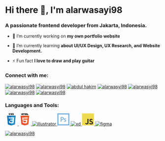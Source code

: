 <h1> Hi there 👋, I'm alarwasayi98</h1>
<h3> A passionate frontend developer from Jakarta, Indonesia.</h3>


- 🔭 I’m currently working on **my own portfolio website**

- 🌱 I’m currently learning **about UI/UX Design, UX Research, and Website Development.**

- ⚡ Fun fact **I love to draw and play guitar**

<h3 align="left">Connect with me:</h3>
<p align="left">
<a href="https://dev.to/alarwasyi98" target="blank"><img align="center" src="https://cdn.jsdelivr.net/npm/simple-icons@3.0.1/icons/dev-dot-to.svg" alt="alarwasyi98" height="30" width="40" /></a>
<a href="https://twitter.com/alarwasyi98" target="blank"><img align="center" src="https://raw.githubusercontent.com/rahuldkjain/github-profile-readme-generator/master/src/images/icons/Social/twitter.svg" alt="alarwasyi98" height="30" width="40" /></a>
<a href="https://linkedin.com/in/abdul hakim" target="blank"><img align="center" src="https://raw.githubusercontent.com/rahuldkjain/github-profile-readme-generator/master/src/images/icons/Social/linked-in-alt.svg" alt="abdul hakim" height="30" width="40" /></a>
<a href="https://fb.com/alarwasyi98" target="blank"><img align="center" src="https://raw.githubusercontent.com/rahuldkjain/github-profile-readme-generator/master/src/images/icons/Social/facebook.svg" alt="alarwasyi98" height="30" width="40" /></a>
<a href="https://instagram.com/alarwasyi98" target="blank"><img align="center" src="https://raw.githubusercontent.com/rahuldkjain/github-profile-readme-generator/master/src/images/icons/Social/instagram.svg" alt="alarwasyi98" height="30" width="40" /></a>
<a href="https://dribbble.com/alarwasyi98" target="blank"><img align="center" src="https://raw.githubusercontent.com/rahuldkjain/github-profile-readme-generator/master/src/images/icons/Social/dribbble.svg" alt="alarwasyi98" height="30" width="40" /></a>
<a href="https://www.behance.net/alarwasyi98" target="blank"><img align="center" src="https://raw.githubusercontent.com/rahuldkjain/github-profile-readme-generator/master/src/images/icons/Social/behance.svg" alt="alarwasyi98" height="30" width="40" /></a>
</p>

<h3 align="left">Languages and Tools:</h3>
<p align="left"> <a href="https://www.w3schools.com/css/" target="_blank"> <img src="https://raw.githubusercontent.com/devicons/devicon/master/icons/css3/css3-original-wordmark.svg" alt="css3" width="40" height="40"/> </a> </a> <a href="https://www.w3.org/html/" target="_blank"> <img src="https://raw.githubusercontent.com/devicons/devicon/master/icons/html5/html5-original-wordmark.svg" alt="html5" width="40" height="40"/> </a>  <a href="https://www.adobe.com/in/products/illustrator.html" target="_blank"> <img src="https://www.vectorlogo.zone/logos/adobe_illustrator/adobe_illustrator-icon.svg" alt="illustrator" width="40" height="40"/> </a>  </a> <a href="https://www.photoshop.com/en" target="_blank"> <img src="https://raw.githubusercontent.com/devicons/devicon/master/icons/photoshop/photoshop-line.svg" alt="photoshop" width="40" height="40"/> </a> <a href="https://www.adobe.com/products/xd.html" target="_blank"> <img src="https://cdn.worldvectorlogo.com/logos/adobe-xd.svg" alt="xd" width="40" height="40"/> </a> <a href="https://developer.mozilla.org/en-US/docs/Web/JavaScript" target="_blank"> <img src="https://raw.githubusercontent.com/devicons/devicon/master/icons/javascript/javascript-original.svg" alt="javascript" width="40" height="40"/> <a href="https://www.figma.com/" target="_blank"> <img src="https://www.vectorlogo.zone/logos/figma/figma-icon.svg" alt="figma" width="40" height="40"/> </p>


<p align="left"> <img src="https://komarev.com/ghpvc/?username=alarwasyi98&label=Visitors&color=0e75b6&style=flat-square" alt="alarwasyi98" /> </p>
